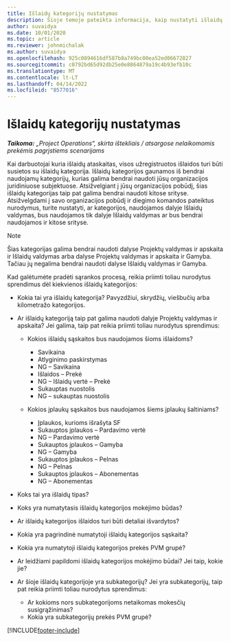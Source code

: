 ```yaml
---
title: Išlaidų kategorijų nustatymas
description: Šioje temoje pateikta informacija, kaip nustatyti išlaidų kategorijas ir bendrai naudojamas išlaidų ataskaitų kategorijas.
author: suvaidya
ms.date: 10/01/2020
ms.topic: article
ms.reviewer: johnmichalak
ms.author: suvaidya
ms.openlocfilehash: 925c0894616df587b8a749bc00ea52ed06672827
ms.sourcegitcommit: c0792bd65d92db25e0e8864879a19c4b93efb10c
ms.translationtype: MT
ms.contentlocale: lt-LT
ms.lasthandoff: 04/14/2022
ms.locfileid: "8577016"
---
```

# <a name="set-up-expense-categories"></a>Išlaidų kategorijų nustatymas

_**Taikoma:** „Project Operations“, skirta ištekliais / atsargose nelaikomomis prekėmis pagrįstiems scenarijams_

Kai darbuotojai kuria išlaidų ataskaitas, visos užregistruotos išlaidos turi būti susietos su išlaidų kategorija. Išlaidų kategorijos gaunamos iš bendrai naudojamų kategorijų, kurias galima bendrai naudoti jūsų organizacijos juridiniuose subjektuose. Atsižvelgiant į jūsų organizacijos pobūdį, šias išlaidų kategorijas taip pat galima bendrai naudoti kitose srityse. Atsižvelgdami į savo organizacijos pobūdį ir diegimo komandos pateiktus nurodymus, turite nustatyti, ar kategorijos, naudojamos dalyje Išlaidų valdymas, bus naudojamos tik dalyje Išlaidų valdymas ar bus bendrai naudojamos ir kitose srityse.

> [!NOTE]
> Šias kategorijas galima bendrai naudoti dalyse Projektų valdymas ir apskaita ir Išlaidų valdymas arba dalyse Projektų valdymas ir apskaita ir Gamyba. Tačiau jų negalima bendrai naudoti dalyse Išlaidų valdymas ir Gamyba.

Kad galėtumėte pradėti sąrankos procesą, reikia priimti toliau nurodytus sprendimus dėl kiekvienos išlaidų kategorijos:

- Kokia tai yra išlaidų kategorija? Pavyzdžiui, skrydžių, viešbučių arba kilometražo kategorijos.
- Ar išlaidų kategoriją taip pat galima naudoti dalyje Projektų valdymas ir apskaita? Jei galima, taip pat reikia priimti toliau nurodytus sprendimus:

    - Kokios išlaidų sąskaitos bus naudojamos šioms išlaidoms?

        - Savikaina
        - Atlyginimo paskirstymas
        - NG – Savikaina
        - Išlaidos – Prekė
        - NG – Išlaidų vertė – Prekė
        - Sukauptas nuostolis
        - NG – sukauptas nuostolis

    - Kokios įplaukų sąskaitos bus naudojamos šiems įplaukų šaltiniams?

        - Įplaukos, kurioms išrašyta SF
        - Sukauptos įplaukos – Pardavimo vertė
        - NG – Pardavimo vertė
        - Sukauptos įplaukos – Gamyba
        - NG – Gamyba
        - Sukauptos įplaukos – Pelnas
        - NG – Pelnas
        - Sukauptos įplaukos – Abonementas
        - NG – Abonementas

- Koks tai yra išlaidų tipas?
- Koks yra numatytasis išlaidų kategorijos mokėjimo būdas?
- Ar išlaidų kategorijos išlaidos turi būti detaliai išvardytos?
- Kokia yra pagrindinė numatytoji išlaidų kategorijos sąskaita?
- Kokia yra numatytoji išlaidų kategorijos prekės PVM grupė?
- Ar leidžiami papildomi išlaidų kategorijos mokėjimo būdai? Jei taip, kokie jie?
- Ar šioje išlaidų kategorijoje yra subkategorijų? Jei yra subkategorijų, taip pat reikia priimti toliau nurodytus sprendimus:

    - Ar kokioms nors subkategorijoms netaikomas mokesčių susigrąžinimas?
    - Kokia yra subkategorijų prekės PVM grupė?


[!INCLUDE[footer-include](../includes/footer-banner.md)]